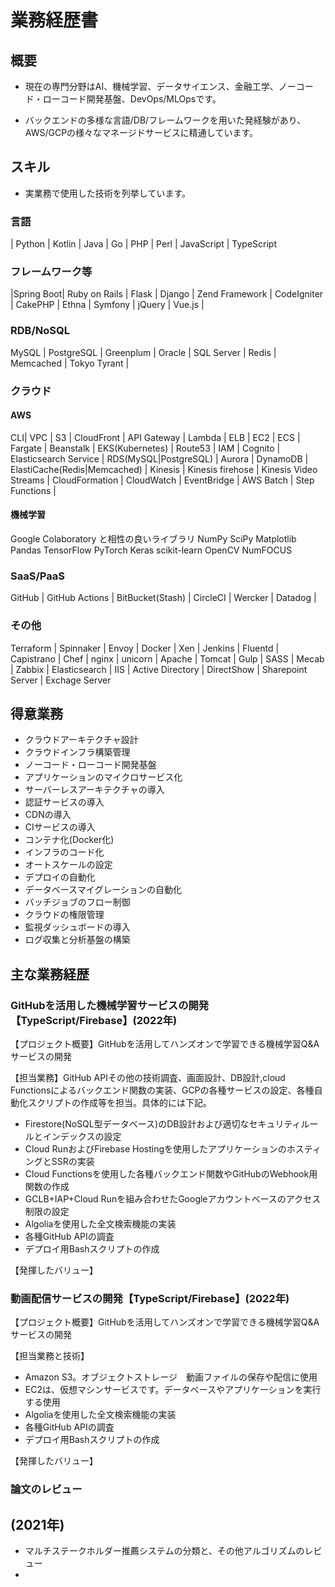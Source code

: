 # 業務経歴書

## 概要

- 現在の専門分野はAI、機械学習、データサイエンス、金融工学、ノーコード・ローコード開発基盤、DevOps/MLOpsです。

- バックエンドの多様な言語/DB/フレームワークを用いた発経験があり、AWS/GCPの様々なマネージドサービスに精通しています。


## スキル

- 実業務で使用した技術を列挙しています。

### 言語
| Python | Kotlin | Java | Go | PHP | Perl | JavaScript | TypeScript

### フレームワーク等
|Spring Boot| Ruby on Rails | Flask | Django | Zend Framework | CodeIgniter | CakePHP | Ethna | Symfony | jQuery | Vue.js |

### RDB/NoSQL

MySQL | PostgreSQL | Greenplum | Oracle | SQL Server | Redis | Memcached | Tokyo Tyrant | 

### クラウド

#### AWS

CLI| VPC | S3 | CloudFront | API Gateway | Lambda | ELB | EC2 | ECS | Fargate | Beanstalk | EKS(Kubernetes) | Route53 | IAM | Cognito | Elasticsearch Service | RDS(MySQL|PostgreSQL) | Aurora | DynamoDB | ElastiCache(Redis|Memcached) | Kinesis | Kinesis firehose | Kinesis Video Streams | CloudFormation | CloudWatch | EventBridge | AWS Batch | Step Functions | 


#### 機械学習
Google Colaboratory と相性の良いライブラリ
NumPy
SciPy
Matplotlib
Pandas
TensorFlow
PyTorch
Keras
scikit-learn
OpenCV
NumFOCUS

### SaaS/PaaS

GitHub | GitHub Actions | BitBucket(Stash) | CircleCI | Wercker | Datadog | 

### その他

Terraform | Spinnaker | Envoy | Docker | Xen | Jenkins | Fluentd | Capistrano | Chef | nginx | unicorn | Apache | Tomcat | Gulp | SASS | Mecab | Zabbix | Elasticsearch | IIS | Active Directory | DirectShow | Sharepoint Server | Exchage Server

## 得意業務

- クラウドアーキテクチャ設計
- クラウドインフラ構築管理
- ノーコード・ローコード開発基盤
- アプリケーションのマイクロサービス化
- サーバーレスアーキテクチャの導入
- 認証サービスの導入
- CDNの導入
- CIサービスの導入
- コンテナ化(Docker化)
- インフラのコード化
- オートスケールの設定
- デプロイの自動化
- データベースマイグレーションの自動化
- バッチジョブのフロー制御
- クラウドの権限管理
- 監視ダッシュボードの導入
- ログ収集と分析基盤の構築
## 主な業務経歴

### GitHubを活用した機械学習サービスの開発【TypeScript/Firebase】(2022年)

【プロジェクト概要】GitHubを活用してハンズオンで学習できる機械学習Q&Aサービスの開発

【担当業務】GitHub APIその他の技術調査、画面設計、DB設計,cloud Functionsによるバックエンド関数の実装、GCPの各種サービスの設定、各種自動化スクリプトの作成等を担当。具体的には下記。

- Firestore(NoSQL型データベース)のDB設計および適切なセキュリティルールとインデックスの設定
- Cloud RunおよびFirebase Hostingを使用したアプリケーションのホスティングとSSRの実装
- Cloud Functionsを使用した各種バックエンド関数やGitHubのWebhook用関数の作成
- GCLB+IAP+Cloud Runを組み合わせたGoogleアカウントベースのアクセス制限の設定
- Algoliaを使用した全文検索機能の実装
- 各種GitHub APIの調査
- デプロイ用Bashスクリプトの作成


【発揮したバリュー】

### 動画配信サービスの開発【TypeScript/Firebase】(2022年)

【プロジェクト概要】GitHubを活用してハンズオンで学習できる機械学習Q&Aサービスの開発

【担当業務と技術】

- Amazon S3。オブジェクトストレージ　動画ファイルの保存や配信に使用
- EC2は、仮想マシンサービスです。データベースやアプリケーションを実行する使用
- Algoliaを使用した全文検索機能の実装
- 各種GitHub APIの調査
- デプロイ用Bashスクリプトの作成


【発揮したバリュー】



### 論文のレビュー
(2021年)
-
- マルチステークホルダー推薦システムの分類と、その他アルゴリズムのレビュー
- 


